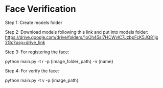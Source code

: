 
# Face Verification

Step 1: Create models folder

Step 2: Download models following this link and put into models folder:
https://drive.google.com/drive/folders/1oOh45sI7HCWvlC7JzbpFcK5JQ81jg2Gc?usp=drive_link


Step 3: For registering the face:

python main.py -t r -p {image_folder_path} -n {name}

Step 4: For verify the face:

python main.py -t v -p {image_path}